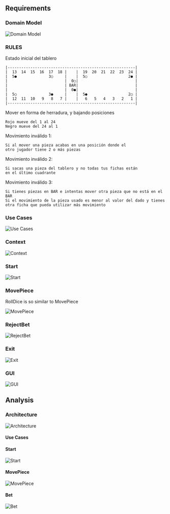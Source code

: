 ## Requirements

### Domain Model
![Domain Model](/rup/domain_model/domain_model.png)

### RULES
Estado inicial del tablero
```
|--------------------------------------------------------|
|  13  14  15  16  17  18 |    |  19  20  21  22  23  24 |
|  5●              3○     |    |  5○                  2● |
|                         |  0○|                         |
|                         | BAR|                         |
|                         |  0●|                         |
|  5○              3●     |    |  5●                  2○ |
|  12  11  10   9   8   7 |    |   6   5   4   3   2   1 |
|--------------------------------------------------------|
```

Mover en forma de herradura, y bajando posiciones 
```
Rojo mueve del 1 al 24 
Negro mueve del 24 al 1
```

Movimiento inválido 1: 
```
Si al mover una pieza acabas en una posición donde el 
otro jugador tiene 2 o más piezas
```

Movimiento inválido 2: 
```
Si sacas una pieza del tablero y no todas tus fichas están 
en el último cuadrante
```
Movimiento inválido 3: 
```
Si tienes piezas en BAR e intentas mover otra pieza que no está en el BAR
Si el movimiento de la pieza usado es menor al valor del dado y tienes 
otra ficha que pueda utilizar más movimiento
```


### Use Cases

![Use Cases](/rup/usecase/use_cases.png)

### Context

![Context](/rup/context/context.png)

### Start
![Start](/rup/usecase/start.png)

### MovePiece

RollDice is so similar to MovePiece

![MovePiece](/rup/usecase/move_piece.png)


### RejectBet
![RejectBet](/rup/usecase/reject_bet.png)

### Exit
![Exit](/rup/usecase/exit.png)

### GUI
![GUI](/rup/context/gui.png)

## Analysis

### Architecture
![Architecture](/rup/analysis/architecture.png)

#### Use Cases

#### Start
![Start](/rup/analysis/use_cases/start.png)

#### MovePiece
![MovePiece](/rup/analysis/use_cases/move_piece.png)

#### Bet
![Bet](/rup/analysis/use_cases/bet.png)
